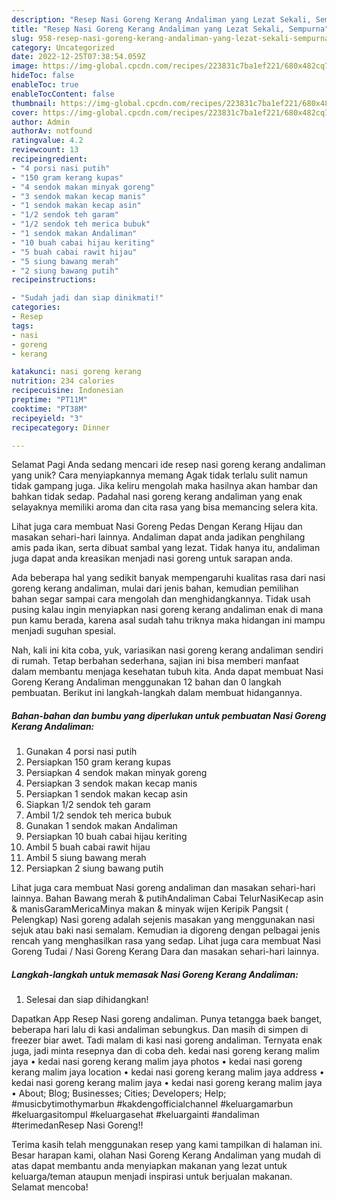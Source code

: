 ```yaml
---
description: "Resep Nasi Goreng Kerang Andaliman yang Lezat Sekali, Sempurna"
title: "Resep Nasi Goreng Kerang Andaliman yang Lezat Sekali, Sempurna"
slug: 958-resep-nasi-goreng-kerang-andaliman-yang-lezat-sekali-sempurna
category: Uncategorized
date: 2022-12-25T07:38:54.059Z
image: https://img-global.cpcdn.com/recipes/223831c7ba1ef221/680x482cq70/nasi-goreng-kerang-andaliman-foto-resep-utama.jpg
hideToc: false
enableToc: true
enableTocContent: false
thumbnail: https://img-global.cpcdn.com/recipes/223831c7ba1ef221/680x482cq70/nasi-goreng-kerang-andaliman-foto-resep-utama.jpg
cover: https://img-global.cpcdn.com/recipes/223831c7ba1ef221/680x482cq70/nasi-goreng-kerang-andaliman-foto-resep-utama.jpg
author: Admin
authorAv: notfound
ratingvalue: 4.2
reviewcount: 13
recipeingredient:
- "4 porsi nasi putih"
- "150 gram kerang kupas"
- "4 sendok makan minyak goreng"
- "3 sendok makan kecap manis"
- "1 sendok makan kecap asin"
- "1/2 sendok teh garam"
- "1/2 sendok teh merica bubuk"
- "1 sendok makan Andaliman"
- "10 buah cabai hijau keriting"
- "5 buah cabai rawit hijau"
- "5 siung bawang merah"
- "2 siung bawang putih"
recipeinstructions:

- "Sudah jadi dan siap dinikmati!"
categories:
- Resep
tags:
- nasi
- goreng
- kerang

katakunci: nasi goreng kerang 
nutrition: 234 calories
recipecuisine: Indonesian
preptime: "PT11M"
cooktime: "PT38M"
recipeyield: "3"
recipecategory: Dinner

---
```



Selamat Pagi Anda sedang mencari ide resep nasi goreng kerang andaliman yang unik? Cara menyiapkannya memang Agak tidak terlalu sulit namun tidak gampang juga. Jika keliru mengolah maka hasilnya akan hambar dan bahkan tidak sedap. Padahal nasi goreng kerang andaliman yang enak selayaknya memiliki aroma dan cita rasa yang bisa memancing selera kita.


Lihat juga cara membuat Nasi Goreng Pedas Dengan Kerang Hijau dan masakan sehari-hari lainnya. Andaliman dapat anda jadikan penghilang amis pada ikan, serta dibuat sambal yang lezat. Tidak hanya itu, andaliman juga dapat anda kreasikan menjadi nasi goreng untuk sarapan anda.

Ada beberapa hal yang sedikit banyak mempengaruhi kualitas rasa dari nasi goreng kerang andaliman, mulai dari jenis bahan, kemudian pemilihan bahan segar sampai cara mengolah dan menghidangkannya. Tidak usah pusing kalau ingin menyiapkan nasi goreng kerang andaliman enak di mana pun kamu berada, karena asal sudah tahu triknya maka hidangan ini mampu menjadi suguhan spesial.


Nah, kali ini kita coba, yuk, variasikan nasi goreng kerang andaliman sendiri di rumah. Tetap berbahan sederhana, sajian ini bisa memberi manfaat dalam membantu menjaga kesehatan tubuh kita. Anda dapat membuat Nasi Goreng Kerang Andaliman menggunakan 12 bahan dan 0 langkah pembuatan. Berikut ini langkah-langkah dalam membuat hidangannya.

<!--inarticleads1-->

##### Bahan-bahan dan bumbu yang diperlukan untuk pembuatan Nasi Goreng Kerang Andaliman:

1. Gunakan 4 porsi nasi putih
1. Persiapkan 150 gram kerang kupas
1. Persiapkan 4 sendok makan minyak goreng
1. Persiapkan 3 sendok makan kecap manis
1. Persiapkan 1 sendok makan kecap asin
1. Siapkan 1/2 sendok teh garam
1. Ambil 1/2 sendok teh merica bubuk
1. Gunakan 1 sendok makan Andaliman
1. Persiapkan 10 buah cabai hijau keriting
1. Ambil 5 buah cabai rawit hijau
1. Ambil 5 siung bawang merah
1. Persiapkan 2 siung bawang putih


Lihat juga cara membuat Nasi goreng andaliman dan masakan sehari-hari lainnya. Bahan Bawang merah &amp; putihAndaliman Cabai TelurNasiKecap asin &amp; manisGaramMericaMinya makan &amp; minyak wijen Keripik Pangsit ( Pelengkap) Nasi goreng adalah sejenis masakan yang menggunakan nasi sejuk atau baki nasi semalam. Kemudian ia digoreng dengan pelbagai jenis rencah yang menghasilkan rasa yang sedap. Lihat juga cara membuat Nasi Goreng Tudai / Nasi Goreng Kerang Dara dan masakan sehari-hari lainnya. 

<!--inarticleads2-->

##### Langkah-langkah untuk memasak Nasi Goreng Kerang Andaliman:


1. Selesai dan siap dihidangkan!

Dapatkan App Resep Nasi goreng andaliman. Punya tetangga baek banget, beberapa hari lalu di kasi andaliman sebungkus. Dan masih di simpen di freezer biar awet. Tadi malam di kasi nasi goreng andaliman. Ternyata enak juga, jadi minta resepnya dan di coba deh. kedai nasi goreng kerang malim jaya • kedai nasi goreng kerang malim jaya photos • kedai nasi goreng kerang malim jaya location • kedai nasi goreng kerang malim jaya address • kedai nasi goreng kerang malim jaya • kedai nasi goreng kerang malim jaya • About; Blog; Businesses; Cities; Developers; Help; #musicbytimothymarbun #kakdengofficialchannel #keluargamarbun #keluargasitompul #keluargasehat #keluargainti #andaliman #terimedanResep Nasi Goreng!! 

Terima kasih telah menggunakan resep yang kami tampilkan di halaman ini. Besar harapan kami, olahan Nasi Goreng Kerang Andaliman yang mudah di atas dapat membantu anda menyiapkan makanan yang lezat untuk keluarga/teman ataupun menjadi inspirasi untuk berjualan makanan. Selamat mencoba!
